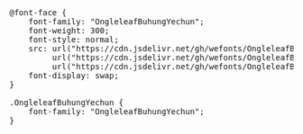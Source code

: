 <pre>
@font-face {
    font-family: "OngleleafBuhungYechun";
    font-weight: 300;
    font-style: normal;
    src: url("https://cdn.jsdelivr.net/gh/wefonts/OngleleafBuhungYechun/OngleleafBuhungYechun.woff2") format("woff2"),
         url("https://cdn.jsdelivr.net/gh/wefonts/OngleleafBuhungYechun/OngleleafBuhungYechun.woff") format("woff"),
         url("https://cdn.jsdelivr.net/gh/wefonts/OngleleafBuhungYechun/OngleleafBuhungYechun.ttf") format("truetype");
    font-display: swap;
}

.OngleleafBuhungYechun {
    font-family: "OngleleafBuhungYechun";
}
  
</pre>
